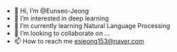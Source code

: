 - 👋 Hi, I’m @Eunseo-Jeong
- 👀 I’m interested in deep learning
- 🌱 I’m currently learning Natural Language Processing
- 💞️ I’m looking to collaborate on ...
- 📫 How to reach me esjeong153@naver.com

<!---
Eunseo-Jeong/Eunseo-Jeong is a ✨ special ✨ repository because its `README.md` (this file) appears on your GitHub profile.
You can click the Preview link to take a look at your changes.
--->
